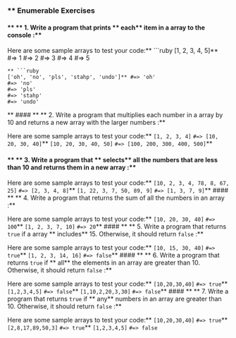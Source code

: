 ### ** Enumerable Exercises
#### ** ** 1. Write a program that prints ** each**  item in a array to the console :**

Here are some sample arrays to test your code:** ```ruby
[1, 2, 3, 4, 5]** #=> 1
#=> 2
#=> 3
#=> 4
#=> 5
```
** ```ruby
['oh', 'no', 'pls', 'stahp', 'undo']** #=> 'oh'
#=> 'no'
#=> 'pls'
#=> 'stahp'
#=> 'undo'
```
** #### ** ** 2. Write a program that multiplies each number in a array by 10 and returns a new array with the larger numbers :**

Here are some sample arrays to test your code:** `[1, 2, 3, 4]` 
`#=> [10, 20, 30, 40]`** `[10, 20, 30, 40, 50]`
`#=> [100, 200, 300, 400, 500]`** 
#### ** ** 3. Write a program that ** selects**  all the numbers that are less than 10 and returns them in a new array :**

Here are some sample arrays to test your code:** `[10, 2, 3, 4, 78, 8, 67, 25]` 
`#=> [2, 3, 4, 8]`** `[1, 22, 3, 7, 50, 89, 9]` 
`#=> [1, 3, 7, 9]`** #### ** ** 4. Write a program that returns the sum of all the numbers in an array :**

Here are some sample arrays to test your code:** `[10, 20, 30, 40]` 
`#=> 100`** `[1, 2, 3, 7, 10]` 
`#=> 20`** #### ** ** 5. Write a program that returns `true` if a array ** includes**  15. Otherwise, it should return `false` :**

Here are some sample arrays to test your code:** `[10, 15, 30, 40]` 
`#=> true`** `[1, 2, 3, 14, 16]` 
`#=> false`** #### ** ** 6. Write a program that returns `true` if ** all**  the elements in an array are greater than 10. Otherwise, it should return `false` :**

Here are some sample arrays to test your code:** `[10,20,30,40]` 
`#=> true`** `[1,2,3,4,5]` 
`#=> false`** `[1,10,2,20,3,30]` 
`#=> false`** #### ** ** 7. Write a program that returns `true` if ** any**  numbers in an array are greater than 10. Otherwise, it should return `false` :**

Here are some sample arrays to test your code:** `[10,20,30,40]` 
`#=> true`** `[2,8,17,89,50,3]` 
`#=> true`** `[1,2,3,4,5]` 
`#=> false`
